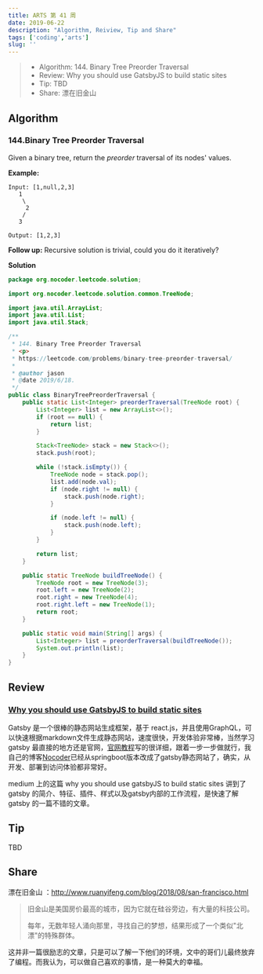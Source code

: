 ```yaml
---
title: ARTS 第 41 周
date: 2019-06-22
description: "Algorithm, Reiview, Tip and Share"
tags: ['coding','arts']
slug: ''
---
```


> - Algorithm: 144. Binary Tree Preorder Traversal
> - Review: Why you should use GatsbyJS to build static sites
> - Tip: TBD
> - Share: 漂在旧金山

## Algorithm

### 144.Binary Tree Preorder Traversal

Given a binary tree, return the *preorder* traversal of its nodes' values.

**Example:**

```
Input: [1,null,2,3]
   1
    \
     2
    /
   3

Output: [1,2,3]
```

**Follow up:** Recursive solution is trivial, could you do it iteratively?



**Solution**

```java
package org.nocoder.leetcode.solution;

import org.nocoder.leetcode.solution.common.TreeNode;

import java.util.ArrayList;
import java.util.List;
import java.util.Stack;

/**
 * 144. Binary Tree Preorder Traversal
 * <p>
 * https://leetcode.com/problems/binary-tree-preorder-traversal/
 *
 * @author jason
 * @date 2019/6/18.
 */
public class BinaryTreePreorderTraversal {
    public static List<Integer> preorderTraversal(TreeNode root) {
        List<Integer> list = new ArrayList<>();
        if (root == null) {
            return list;
        }

        Stack<TreeNode> stack = new Stack<>();
        stack.push(root);

        while (!stack.isEmpty()) {
            TreeNode node = stack.pop();
            list.add(node.val);
            if (node.right != null) {
                stack.push(node.right);
            }

            if (node.left != null) {
                stack.push(node.left);
            }
        }

        return list;
    }

    public static TreeNode buildTreeNode() {
        TreeNode root = new TreeNode(3);
        root.left = new TreeNode(2);
        root.right = new TreeNode(4);
        root.right.left = new TreeNode(1);
        return root;
    }

    public static void main(String[] args) {
        List<Integer> list = preorderTraversal(buildTreeNode());
        System.out.println(list);
    }
}
```

## Review

### [Why you should use GatsbyJS to build static sites](https://medium.com/free-code-camp/why-you-should-use-gatsbyjs-to-build-static-sites-4f90eb6d1a7b)

Gatsby 是一个很棒的静态网站生成框架，基于 react.js，并且使用GraphQL，可以快速根据markdown文件生成静态网站，速度很快，开发体验非常棒，当然学习 gatsby 最直接的地方还是官网，[官网教程](https://www.gatsbyjs.org/tutorial/)写的很详细，跟着一步一步做就行，我自己的博客[Nocoder](http://nocoder.org)已经从springboot版本改成了gatsby静态网站了，确实，从开发、部署到访问体验都非常好。

medium 上的这篇 why you should use gatsbyJS to build static sites 讲到了 gatsby 的简介、特征、插件、样式以及gatsby内部的工作流程，是快速了解 gatsby 的一篇不错的文章。

## Tip

TBD

## Share

漂在旧金山 ：http://www.ruanyifeng.com/blog/2018/08/san-francisco.html

> 旧金山是美国房价最高的城市，因为它就在硅谷旁边，有大量的科技公司。
>
> 每年，无数年轻人涌向那里，寻找自己的梦想，结果形成了一个类似"北漂"的特殊群体。

这并非一篇很励志的文章，只是可以了解一下他们的环境，文中的哥们儿最终放弃了编程。而我认为，可以做自己喜欢的事情，是一种莫大的幸福。

